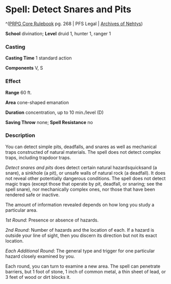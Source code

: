 # Spell: Detect Snares and Pits

^([PRPG Core Rulebook][ss-detect-snares-and-pits] pg. 268 | PFS Legal | [Archives of Nehtys][sn-detect-snares-and-pits])

**School** divination; **Level** druid 1, hunter 1, ranger 1

### Casting

**Casting Time** 1 standard action  

**Components** V, S

### Effect

**Range** 60 ft.  

**Area** cone-shaped emanation  

**Duration** concentration, up to 10 min./level (D)  

**Saving Throw** none; **Spell Resistance** no

### Description

You can detect simple pits, deadfalls, and snares as well as mechanical traps constructed of natural materials. The spell does not detect complex traps, including trapdoor traps.  

_Detect snares and pits_ does detect certain natural hazardsquicksand (a snare), a sinkhole (a pit), or unsafe walls of natural rock (a deadfall). It does not reveal other potentially dangerous conditions. The spell does not detect magic traps (except those that operate by pit, deadfall, or snaring; see the spell snare), nor mechanically complex ones, nor those that have been rendered safe or inactive.  

The amount of information revealed depends on how long you study a particular area.  

_1st Round_: Presence or absence of hazards.  

_2nd Round_: Number of hazards and the location of each. If a hazard is outside your line of sight, then you discern its direction but not its exact location.  

_Each Additional Round_: The general type and trigger for one particular hazard closely examined by you.  

Each round, you can turn to examine a new area. The spell can penetrate barriers, but 1 foot of stone, 1 inch of common metal, a thin sheet of lead, or 3 feet of wood or dirt blocks it.

[ss-detect-snares-and-pits]: http://paizo.com/pathfinderRPG/v57
[sn-detect-snares-and-pits]: http://www.archivesofnethys.com/SpellDisplay.aspx?ItemName=Detect%20Snares%20and%20Pits